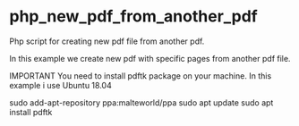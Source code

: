 # php_new_pdf_from_another_pdf



Php script for creating new pdf file from another pdf. 

In this example we create new pdf with specific pages from another pdf file.

IMPORTANT
You need to install pdftk package on your machine. In this example i use Ubuntu 18.04

sudo add-apt-repository ppa:malteworld/ppa
sudo apt update
sudo apt install pdftk
